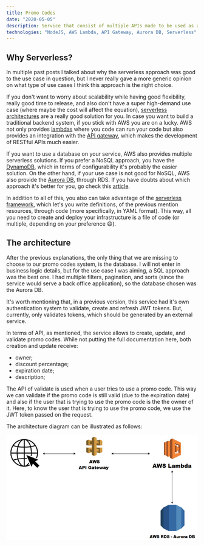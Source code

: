 ```yaml
---
title: Promo Codes
date: "2020-05-05"
description: Service that consist of multiple APIs made to be used as a backend for a promo codes service. Currently allows creation, update, and validation of promo codes. It's build on NodeJS using an AWS lambda, API gateway and Aurora as database (on AWS RDS).
technologies: "NodeJS, AWS Lambda, API Gateway, Aurora DB, Serverless"
---
```


## Why Serverless?

In multiple past posts I talked about why the serverless approach was good to the use case in question, but I never really gave a more generic opinion on what type of use cases I think this approach is the right choice.

If you don't want to worry about scalability while having good flexibility, really good time to release, and also don't have a super high-demand use case (where maybe the cost will affect the equation), [serverless architectures](https://martinfowler.com/articles/serverless.html) are a really good solution for you. In case you want to build a traditional backend system, if you stick with AWS you are on a lucky. AWS not only provides [lambdas](https://aws.amazon.com/lambda/) where you code can run your code but also provides an integration with the [API gateway](https://aws.amazon.com/api-gateway/), which makes the development of RESTful APIs much easier.

If you want to use a database on your service, AWS also provides multiple serverless solutions. If you prefer a NoSQL approach, you have the [DynamoDB](https://aws.amazon.com/dynamodb/), which in terms of configurability it's probably the easier solution. On the other hand, if your use case is not good for NoSQL, AWS also provide the [Aurora DB](https://aws.amazon.com/rds/aurora/serverless/), through RDS. If you have doubts about which approach it's better for you, go check this [article](https://www.serverless.com/blog/choosing-a-database-with-serverless).

In addition to all of this, you also can take advantage of the [serverless framework](https://www.serverless.com/), which let's you write definitions, of the previous mention resources, through code (more specifically, in YAML format). This way, all you need to create and deploy your infrastructure is a file of code (or multiple, depending on your preference 😄).

## The architecture

After the previous explanations, the only thing that we are missing to choose to our promo codes system, is the database. I will not enter in business logic details, but for the use case I was aiming, a SQL approach was the best one. I had multiple filters, pagination, and sorts (since the service would serve a back office application), so the database chosen was the Aurora DB.

It's worth mentioning that, in a previous version, this service had it's own authentication system to validate, create and refresh JWT tokens. But, currently, only validates tokens, which should be generated by an external service.

In terms of API, as mentioned, the service allows to create, update, and validate promo codes. While not putting the full documentation here, both creation and update receive:

- owner;
- discount percentage;
- expiration date;
- description;

The API of validate is used when a user tries to use a promo code. This way we can validate if the promo code is still valid (due to the expiration date) and also if the user that is trying to use the promo code is the the owner of it. Here, to know the user that is trying to use the promo code, we use the JWT token passed on the request.

The architecture diagram can be illustrated as follows:


![Architecture](./architecture.png)
